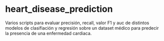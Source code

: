 # heart_disease_prediction
Varios scripts para evaluar precisión, recall, valor F1 y auc de distintos modelos de clasifiación y regresión sobre un dataset médico para predecir la presencia de una enfermedad cardiaca.
